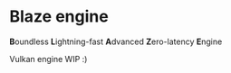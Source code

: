 # Blaze engine
**B**oundless **L**ightning-fast **A**dvanced **Z**ero-latency **E**ngine

Vulkan engine WIP :)

